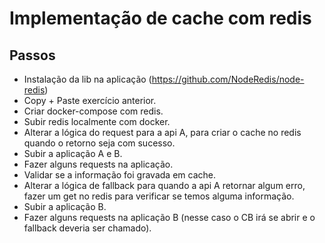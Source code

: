 # Implementação de cache com redis

## Passos
* Instalação da lib na aplicação (https://github.com/NodeRedis/node-redis)
* Copy + Paste exercício anterior.
* Criar docker-compose com redis.
* Subir redis localmente com docker.
* Alterar a lógica do request para a api A, para criar o cache no redis quando o retorno seja com sucesso.
* Subir a aplicação A e B.
* Fazer alguns requests na aplicação.
* Validar se a informação foi gravada em cache.
* Alterar a lógica de fallback para quando a api A retornar algum erro, fazer um get no redis para verificar se temos alguma informação.
* Subir a aplicação B.
* Fazer alguns requests na aplicação B (nesse caso o CB irá se abrir e o fallback deveria ser chamado).